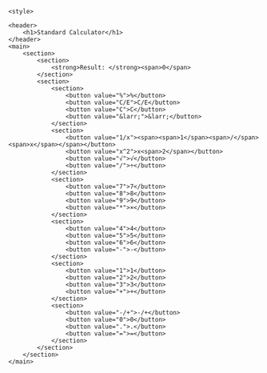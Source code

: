 <!DOCTYPE html>
<html lang="en">

<head>
    <meta charset="UTF-8">
    <meta name="viewport" content="width=device-width, initial-scale=1.0">
    <title>Standard Calculator</title>
    <link rel="stylesheet" href= "css/style.css.css">


    <style>


   
   
   </style>


</head>

<body>

    <header>
        <h1>Standard Calculator</h1>
    </header>
    <main>
        <section>
            <section>
                <strong>Result: </strong><span>0</span>
            </section>
            <section>
                <section>
                    <button value="%">%</button>
                    <button value="C/E">C/E</button>
                    <button value="C">C</button>
                    <button value="&larr;">&larr;</button>
                </section>
                <section>
                    <button value="1/x"><span><span>1</span><span>/</span><span>x</span></span></button>
                    <button value="x^2">x<span>2</span></button>
                    <button value="√">√</button>
                    <button value="/">÷</button>
                </section>
                <section>
                    <button value="7">7</button>
                    <button value="8">8</button>
                    <button value="9">9</button>
                    <button value="*">×</button>
                </section>
                <section>
                    <button value="4">4</button>
                    <button value="5">5</button>
                    <button value="6">6</button>
                    <button value="-">-</button>
                </section>
                <section>
                    <button value="1">1</button>
                    <button value="2">2</button>
                    <button value="3">3</button>
                    <button value="+">+</button>
                </section>
                <section>
                    <button value="-/+">-/+</button>
                    <button value="0">0</button>
                    <button value=".">.</button>
                    <button value="=">=</button>
                </section>
            </section>
        </section>
    </main>


</body>

</html>
